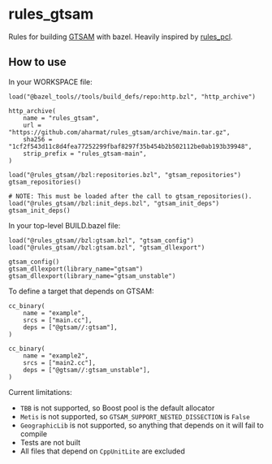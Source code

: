 # rules_gtsam

Rules for building [GTSAM](https://github.com/borglab/gtsam) with bazel. Heavily inspired by [rules_pcl](https://github.com/kgreenek/rules_pcl).


## How to use

In your WORKSPACE file:

```
load("@bazel_tools//tools/build_defs/repo:http.bzl", "http_archive")

http_archive(
    name = "rules_gtsam",
    url = "https://github.com/aharmat/rules_gtsam/archive/main.tar.gz",
    sha256 = "1cf2f543d11c8d4fea77252299fbaf8297f35b454b2b502112be0ab193b39948",
    strip_prefix = "rules_gtsam-main",
)

load("@rules_gtsam//bzl:repositories.bzl", "gtsam_repositories")
gtsam_repositories()

# NOTE: This must be loaded after the call to gtsam_repositories().
load("@rules_gtsam//bzl:init_deps.bzl", "gtsam_init_deps")
gtsam_init_deps()
```

In your top-level BUILD.bazel file:

```
load("@rules_gtsam//bzl:gtsam.bzl", "gtsam_config")
load("@rules_gtsam//bzl:gtsam.bzl", "gtsam_dllexport")

gtsam_config()
gtsam_dllexport(library_name="gtsam")
gtsam_dllexport(library_name="gtsam_unstable")
```

To define a target that depends on GTSAM:

```
cc_binary(
    name = "example",
    srcs = ["main.cc"],
    deps = ["@gtsam//:gtsam"],
)

cc_binary(
    name = "example2",
    srcs = ["main2.cc"],
    deps = ["@gtsam//:gtsam_unstable"],
)
```

Current limitations:
* `TBB` is not supported, so Boost pool is the default allocator
* `Metis` is not supported, so `GTSAM_SUPPORT_NESTED_DISSECTION` is `False`
* `GeographicLib` is not supported, so anything that depends on it will fail to compile
* Tests are not built
* All files that depend on `CppUnitLite` are excluded
